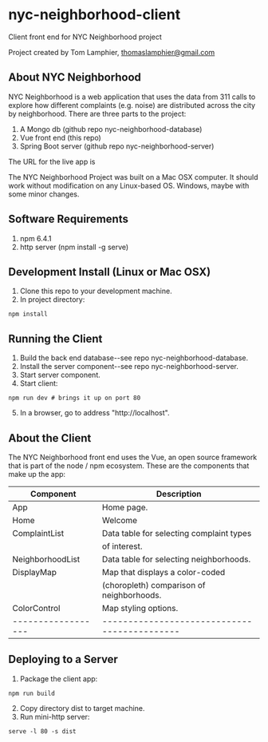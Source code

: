 # nyc-neighborhood-client
Client front end for NYC Neighborhood project

Project created by Tom Lamphier, thomaslamphier@gmail.com

## About NYC Neighborhood

NYC Neighborhood is a web application that uses the data from 311 calls to explore how
different complaints (e.g. noise) are distributed across the city by neighborhood.  There
are three parts to the project:

1. A Mongo db (github repo nyc-neighborhood-database)
2. Vue front end (this repo)
3. Spring Boot server (github repo nyc-neighborhood-server)

The URL for the live app is

The NYC Neighborhood Project was built on a Mac OSX computer. It should work without modification on any Linux-based OS.  Windows, maybe with some minor changes.

## Software Requirements
1. npm 6.4.1
2. http server (npm install -g serve)

## Development Install (Linux or Mac OSX)

1. Clone this repo to your development machine.
2. In project directory:
```
npm install
```

## Running the Client
1. Build the back end database--see repo nyc-neighborhood-database.
2. Install the server component--see repo nyc-neighborhood-server.
3. Start server component.
4. Start client:
```
npm run dev # brings it up on port 80
```
5. In a browser, go to address "http://localhost".

## About the Client

The NYC Neighborhood front end uses the Vue, an open source framework that is part of the node / npm ecosystem.  These are the components that make up the app:

| Component        | Description                                |
|------------------|--------------------------------------------|
| App              | Home page.                                 |
| Home             | Welcome                                    |
| ComplaintList    | Data table for selecting complaint types   |
|                  | of interest.                               |
| NeighborhoodList | Data table for selecting neighborhoods.    |
| DisplayMap       | Map that displays a color-coded            |
|                  | (choropleth) comparison of neighborhoods.  |
| ColorControl     | Map styling options.                       |
|------------------|--------------------------------------------|

## Deploying to a Server

1. Package the client app:
```
npm run build
```
2. Copy directory dist to target machine.
3. Run mini-http server:
```
serve -l 80 -s dist
```
